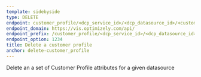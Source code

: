 ```yaml
---
template: sidebyside
type: DELETE
endpoint: customer_profile/<dcp_service_id>/<dcp_datasource_id>/<customer_id>
endpoint_domain: https://vis.optimizely.com/api/
endpoint_prefix: /customer_profile/<dcp_service_id>/<dcp_datasource_id>
endpoint_option: 1234
title: Delete a customer profile
anchor: delete-customer_profile
---
```

Delete an a set of Customer Profile attributes for a given datasource

